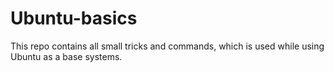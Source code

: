 # Ubuntu-basics
This repo contains all small tricks and commands, which is used while using Ubuntu as a base systems.
